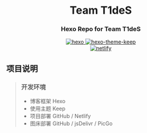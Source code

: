 <div align="center">

# Team T1deS
### Hexo Repo for Team T1deS  
<a target="_blank" href="https://github.com/hexojs/hexo">
    <img src="https://img.shields.io/github/package-json/v/hexojs/hexo?label=Hexo&style=flat-square" alt="hexo">
</a>
<a target="_blank" href="https://github.com/XPoet/hexo-theme-keep">
    <img src="https://img.shields.io/github/package-json/v/Xpoet/hexo-theme-keep?label=hexo-theme-keep&style=flat-square" alt="hexo-theme-keep">
</a><br/>
<a target="_blank" href="https://team.t1des.com">
    <img src="https://img.shields.io/netlify/725ba28c-748e-4dbc-bfcd-f7a6cf9f1933?style=flat-square" alt="netlify">
</a>

</div>

## 项目说明  
>###  开发环境  
>- 博客框架  Hexo  
>- 使用主题  Keep  
>- 项目部署  GitHub / Netlify  
>- 图床部署  GitHub / jsDelivr / PicGo